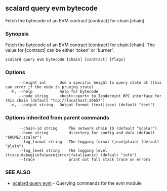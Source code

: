 ## scalard query evm bytecode

Fetch the bytecode of an EVM contract [contract] for chain [chain]

### Synopsis

Fetch the bytecode of an EVM contract [contract] for chain [chain]. The value for [contract] can be either 'token' or 'burner'.

```
scalard query evm bytecode [chain] [contract] [flags]
```

### Options

```
      --height int      Use a specific height to query state at (this can error if the node is pruning state)
  -h, --help            help for bytecode
      --node string     <host>:<port> to Tendermint RPC interface for this chain (default "tcp://localhost:26657")
  -o, --output string   Output format (text|json) (default "text")
```

### Options inherited from parent commands

```
      --chain-id string     The network chain ID (default "scalar")
      --home string         directory for config and data (default "$HOME/.scalar")
      --log_format string   The logging format (json|plain) (default "plain")
      --log_level string    The logging level (trace|debug|info|warn|error|fatal|panic) (default "info")
      --trace               print out full stack trace on errors
```

### SEE ALSO

- [scalard query evm](scalard_query_evm.md) - Querying commands for the evm module
